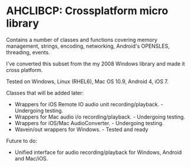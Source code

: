 AHCLIBCP: Crossplatform micro library
===

Contains a number of classes and functions covering memory management, strings, encoding, networking, Android's OPENSLES, threading, events.

I've converted this subset from the my 2008 Windows library and made it cross platform.

Tested on Windows, Linux (RHEL6), Mac OS 10.9, Android 4, iOS 7.

Classes that will be added later: 
- Wrappers for iOS Remote IO audio unit recording/playback.   - Undergoing testing.
- Wrappers for Mac audio i/o recording/playback.              - Undergoing testing.
- Wrappers for iOS/Mac AudioConverter.                        - Undergoing testing.
- Wavein/out wrappers for Windows.                            - Tested and ready

Future to do:
- Unified interface for audio recording/playback for Windows, Android and Mac/iOS.


